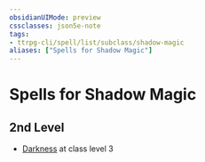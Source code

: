 ```yaml
---
obsidianUIMode: preview
cssclasses: json5e-note
tags:
- ttrpg-cli/spell/list/subclass/shadow-magic
aliases: ["Spells for Shadow Magic"]
---
```

# Spells for Shadow Magic

## 2nd Level

- [Darkness](darkness-xphb "XPHB") at class level 3